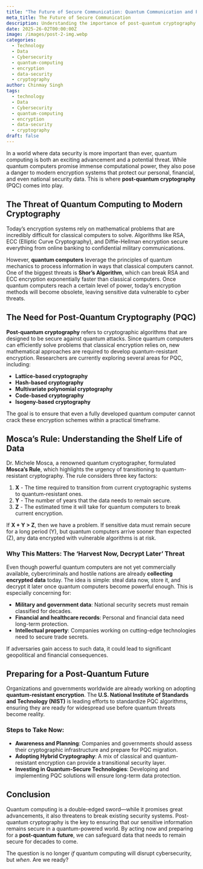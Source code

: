 ```yaml
---
title: "The Future of Secure Communication: Quantum Communication and Post-Quantum Cryptography"
meta_title: The Future of Secure Communication
description: Understanding the importance of post-quantum cryptography and how it protects against quantum computing threats.
date: 2025-26-02T00:00:00Z
image: /images/post-2-img.webp
categories:
  - Technology
  - Data
  - Cybersecurity
  - quantum-computing
  - encryption
  - data-security
  - cryptography
author: Chinmay Singh
tags:
  - technology
  - Data
  - Cybersecurity
  - quantum-computing
  - encryption
  - data-security
  - cryptography
draft: false
---
```


In a world where data security is more important than ever, quantum computing is both an exciting advancement and a potential threat. While quantum computers promise immense computational power, they also pose a danger to modern encryption systems that protect our personal, financial, and even national security data. This is where **post-quantum cryptography** (PQC) comes into play.

## The Threat of Quantum Computing to Modern Cryptography

Today’s encryption systems rely on mathematical problems that are incredibly difficult for classical computers to solve. Algorithms like RSA, ECC (Elliptic Curve Cryptography), and Diffie-Hellman encryption secure everything from online banking to confidential military communications.

However, **quantum computers** leverage the principles of quantum mechanics to process information in ways that classical computers cannot. One of the biggest threats is **Shor’s Algorithm**, which can break RSA and ECC encryption exponentially faster than classical computers. Once quantum computers reach a certain level of power, today’s encryption methods will become obsolete, leaving sensitive data vulnerable to cyber threats.

## The Need for Post-Quantum Cryptography (PQC)

**Post-quantum cryptography** refers to cryptographic algorithms that are designed to be secure against quantum attacks. Since quantum computers can efficiently solve problems that classical encryption relies on, new mathematical approaches are required to develop quantum-resistant encryption. Researchers are currently exploring several areas for PQC, including:

- **Lattice-based cryptography**
- **Hash-based cryptography**
- **Multivariate polynomial cryptography**
- **Code-based cryptography**
- **Isogeny-based cryptography**

The goal is to ensure that even a fully developed quantum computer cannot crack these encryption schemes within a practical timeframe.

## Mosca’s Rule: Understanding the Shelf Life of Data

Dr. Michele Mosca, a renowned quantum cryptographer, formulated **Mosca’s Rule**, which highlights the urgency of transitioning to quantum-resistant cryptography. The rule considers three key factors:

1. **X** - The time required to transition from current cryptographic systems to quantum-resistant ones.
2. **Y** - The number of years that the data needs to remain secure.
3. **Z** - The estimated time it will take for quantum computers to break current encryption.

If **X + Y > Z**, then we have a problem. If sensitive data must remain secure for a long period (Y), but quantum computers arrive sooner than expected (Z), any data encrypted with vulnerable algorithms is at risk.

### Why This Matters: The ‘Harvest Now, Decrypt Later’ Threat

Even though powerful quantum computers are not yet commercially available, cybercriminals and hostile nations are already **collecting encrypted data** today. The idea is simple: steal data now, store it, and decrypt it later once quantum computers become powerful enough. This is especially concerning for:

- **Military and government data**: National security secrets must remain classified for decades.
- **Financial and healthcare records**: Personal and financial data need long-term protection.
- **Intellectual property**: Companies working on cutting-edge technologies need to secure trade secrets.

If adversaries gain access to such data, it could lead to significant geopolitical and financial consequences.

## Preparing for a Post-Quantum Future

Organizations and governments worldwide are already working on adopting **quantum-resistant encryption**. The **U.S. National Institute of Standards and Technology (NIST)** is leading efforts to standardize PQC algorithms, ensuring they are ready for widespread use before quantum threats become reality.

### Steps to Take Now:

- **Awareness and Planning**: Companies and governments should assess their cryptographic infrastructure and prepare for PQC migration.
- **Adopting Hybrid Cryptography**: A mix of classical and quantum-resistant encryption can provide a transitional security layer.
- **Investing in Quantum-Secure Technologies**: Developing and implementing PQC solutions will ensure long-term data protection.

## Conclusion

Quantum computing is a double-edged sword—while it promises great advancements, it also threatens to break existing security systems. Post-quantum cryptography is the key to ensuring that our sensitive information remains secure in a quantum-powered world. By acting now and preparing for a **post-quantum future**, we can safeguard data that needs to remain secure for decades to come.

The question is no longer _if_ quantum computing will disrupt cybersecurity, but _when_. Are we ready?